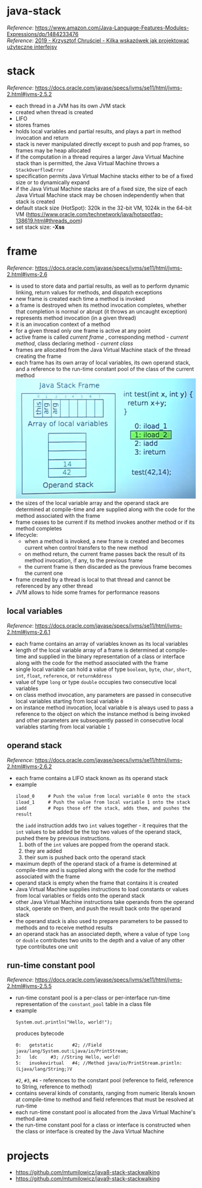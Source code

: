 # java-stack

_Reference_: https://www.amazon.com/Java-Language-Features-Modules-Expressions/dp/1484233476  
_Reference_: [2019 - Krzysztof Chruściel - Kilka wskazówek jak projektować użyteczne interfejsy](https://www.youtube.com/watch?v=-_dhEkdlsew)  

# stack
_Reference_: https://docs.oracle.com/javase/specs/jvms/se11/html/jvms-2.html#jvms-2.5.2

* each thread in a JVM has its own JVM stack
* created when thread is created
* LIFO
* stores frames
* holds local variables and partial results, and plays a part in method invocation and return
* stack is never manipulated directly except to push and pop frames, so frames may be heap allocated
* if the computation in a thread requires a larger Java Virtual Machine stack than is permitted, 
the Java Virtual Machine throws a `StackOverflowError`
* specification permits Java Virtual Machine stacks either to be of a fixed size or to dynamically expand
* if the Java Virtual Machine stacks are of a fixed size, the size of each Java Virtual Machine stack may 
be chosen independently when that stack is created
* default stack size (HotSpot): 320k in the 32-bit VM, 1024k in the 64-bit VM (https://www.oracle.com/technetwork/java/hotspotfaq-138619.html#threads_oom)
* set stack size: **-Xss**

# frame
_Reference_: https://docs.oracle.com/javase/specs/jvms/se11/html/jvms-2.html#jvms-2.6

* is used to store data and partial results, as well as to perform dynamic linking, 
return values for methods, and dispatch exceptions
* new frame is created each time a method is invoked
* a frame is destroyed when its method invocation completes, whether that completion is normal or abrupt 
(it throws an uncaught exception)
* represents method invocation (in a given thread)
* it is an invocation context of a method
* for a given thread only one frame is active at any point
* active frame is called _current frame_ , corresponding method - _current method_, class declaring method - 
_current class_ 
* frames are allocated from the Java Virtual Machine stack of the thread creating the frame
* each frame has its own array of local variables, its own operand stack, and a reference 
to the run-time constant pool of the class of the current method
    ![alt text](img/java-stack-frame.png)
* the sizes of the local variable array and the operand stack are determined at compile-time and are 
supplied along with the code for the method associated with the frame
* frame ceases to be current if its method invokes another method or if its method completes
* lifecycle: 
    * when a method is invoked, a new frame is created and becomes current when control transfers to the new method
    * on method return, the current frame passes back the result of its method invocation, if any, to the previous frame
    * the current frame is then discarded as the previous frame becomes the current one
* frame created by a thread is local to that thread and cannot be referenced by any other thread
* JVM allows to hide some frames for performance reasons
    
## local variables
_Reference_: https://docs.oracle.com/javase/specs/jvms/se11/html/jvms-2.html#jvms-2.6.1

* each frame contains an array of variables known as its local variables
* length of the local variable array of a frame is determined at compile-time and supplied in the binary 
representation of a class or interface along with the code for the method associated with the frame
* single local variable can hold a value of type `boolean`, `byte`, `char`, `short`, `int`, `float`, 
`reference`, or `returnAddress`
* value of type `long` or type `double` occupies two consecutive local variables
* on class method invocation, any parameters are passed in consecutive local variables starting from local variable `0`
* on instance method invocation, local variable `0` is always used to pass a reference to the object on which the 
instance method is being invoked and other parameters are subsequently passed  in consecutive local variables 
starting from local variable `1`

## operand stack
_Reference_: https://docs.oracle.com/javase/specs/jvms/se11/html/jvms-2.html#jvms-2.6.2

* each frame contains a LIFO stack known as its operand stack
* example
    ```
    iload_0     # Push the value from local variable 0 onto the stack
    iload_1     # Push the value from local variable 1 onto the stack
    iadd        # Pops those off the stack, adds them, and pushes the result
    ```
    the `iadd` instruction adds two `int` values together - it requires that the `int` values to be 
    added be the top two values of the operand stack, pushed there by previous instructions. 
    1. both of the `int` values are popped from the operand stack. 
    1. they are added
    1. their sum is pushed back onto the operand stack
* maximum depth of the operand stack of a frame is determined at compile-time and is supplied along 
with the code for the method associated with the frame
* operand stack is empty when the frame that contains it is created
* Java Virtual Machine supplies instructions to load constants or values from local variables or 
fields onto the operand stack
* other Java Virtual Machine instructions take operands from the operand stack, operate on them, and push the 
result back onto the operand stack
* the operand stack is also used to prepare parameters to be passed to methods and to receive method results
* an operand stack has an associated depth, where a value of type `long` or `double` contributes two units to the depth 
and a value of any other type contributes one unit

## run-time constant pool
_Reference_: https://docs.oracle.com/javase/specs/jvms/se11/html/jvms-2.html#jvms-2.5.5

* run-time constant pool is a per-class or per-interface run-time representation of the `constant_pool` 
table in a class file
* example
    ```
    System.out.println("Hello, world!");
    ```
    produces bytecode
    ```
    0:   getstatic       #2; //Field java/lang/System.out:Ljava/io/PrintStream;              
    3:   ldc     #3; //String Hello, world!                                                  
    5:   invokevirtual   #4; //Method java/io/PrintStream.println:(Ljava/lang/String;)V
    ```
    `#2`, `#3`, `#4` - references to the constant pool (reference to field, reference to String, reference to method)
* contains several kinds of constants, ranging from numeric literals known at compile-time to method and 
field references that must be resolved at run-time
* each run-time constant pool is allocated from the Java Virtual Machine's method area
* the run-time constant pool for a class or interface is constructed when the class or interface is created
by the Java Virtual Machine

# projects
* https://github.com/mtumilowicz/java8-stack-stackwalking
* https://github.com/mtumilowicz/java9-stack-stackwalking
